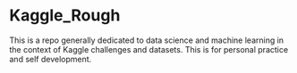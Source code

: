 # Kaggle_Rough



This is a repo generally dedicated to data science and machine learning in the context of Kaggle challenges and datasets. This is for personal practice and self development.
